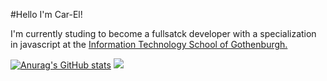 #Hello I'm Car-El!

I'm currently studing to become a fullsatck developer with a specialization in javascript at the <ins>Information Technology School of Gothenburgh.


[![Anurag's GitHub stats](https://github-readme-stats.vercel.app/api?username=Car-ElWilliams)](https://github.com/anuraghazra/github-readme-stats)
![](https://komarev.com/ghpvc/?username=your-github-username)
<!--
**Car-ElWilliams/Car-ElWilliams** is a ✨ _special_ ✨ repository because its `README.md` (this file) appears on your GitHub profile.

Here are some ideas to get you started:

- 🔭 I’m currently working on ...
- 🌱 I’m currently learning ...
- 👯 I’m looking to collaborate on ...
- 🤔 I’m looking for help with ...
- 💬 Ask me about ...
- 📫 How to reach me: ...
- 😄 Pronouns: ...
- ⚡ Fun fact: ...
-->
